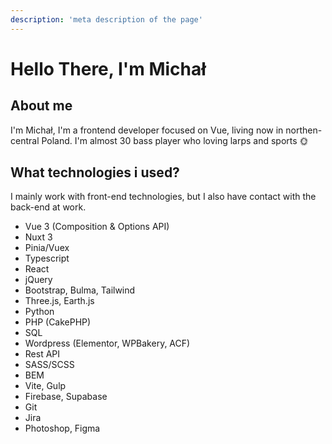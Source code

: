```yaml
---
description: 'meta description of the page'
---
```


# Hello There, I'm Michał

## About me

I'm Michał, I'm a frontend developer focused on Vue, living now in northen-central Poland. I'm almost 30 bass player who loving larps and sports 🌞

## What technologies i used?

I mainly work with front-end technologies, but I also have contact with the back-end at work.

-   Vue 3 (Composition & Options API)
-   Nuxt 3
-   Pinia/Vuex
-   Typescript
-   React
-   jQuery
-   Bootstrap, Bulma, Tailwind
-   Three.js, Earth.js
-   Python
-   PHP (CakePHP)
-   SQL
-   Wordpress (Elementor, WPBakery, ACF)
-   Rest API
-   SASS/SCSS
-   BEM
-   Vite, Gulp
-   Firebase, Supabase
-   Git
-   Jira
-   Photoshop, Figma

